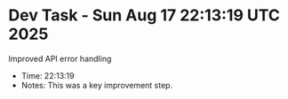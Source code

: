 # Dev Task - Sun Aug 17 22:13:19 UTC 2025
Improved API error handling
- Time: 22:13:19
- Notes: This was a key improvement step.

